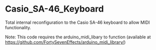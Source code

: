 # Casio_SA-46_Keyboard
Total internal reconfiguration to the Casio SA-46 keyboard to allow MIDI functionality. 

Note: This code requires the arduino_midi_libary to function (available at https://github.com/FortySevenEffects/arduino_midi_library/)
